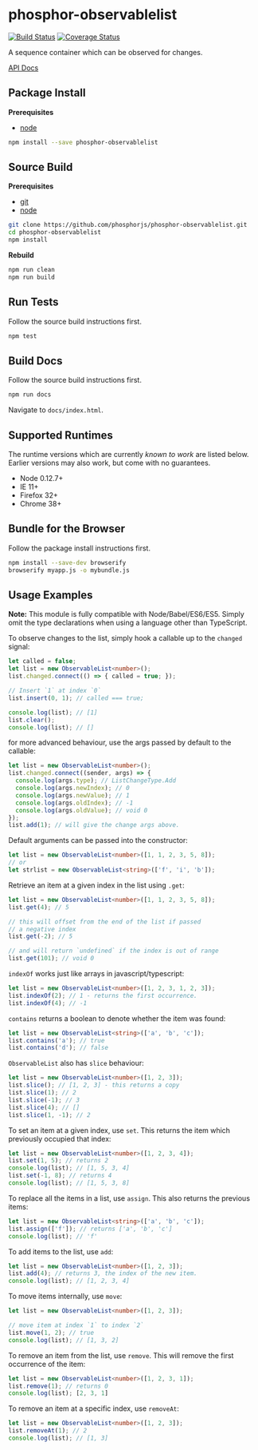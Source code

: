 phosphor-observablelist
=======================

[![Build Status](https://travis-ci.org/phosphorjs/phosphor-observablelist.svg)](https://travis-ci.org/phosphorjs/phosphor-observablelist?branch=master)
[![Coverage Status](https://coveralls.io/repos/phosphorjs/phosphor-observablelist/badge.svg?branch=master&service=github)](https://coveralls.io/github/phosphorjs/phosphor-observablelist?branch=master)

A sequence container which can be observed for changes.

[API Docs](http://phosphorjs.github.io/phosphor-observablelist/api/)


Package Install
---------------

**Prerequisites**
- [node](http://nodejs.org/)

```bash
npm install --save phosphor-observablelist
```


Source Build
------------

**Prerequisites**
- [git](http://git-scm.com/)
- [node](http://nodejs.org/)

```bash
git clone https://github.com/phosphorjs/phosphor-observablelist.git
cd phosphor-observablelist
npm install
```

**Rebuild**
```bash
npm run clean
npm run build
```


Run Tests
---------

Follow the source build instructions first.

```bash
npm test
```


Build Docs
----------

Follow the source build instructions first.

```bash
npm run docs
```

Navigate to `docs/index.html`.


Supported Runtimes
------------------

The runtime versions which are currently *known to work* are listed below.
Earlier versions may also work, but come with no guarantees.

- Node 0.12.7+
- IE 11+
- Firefox 32+
- Chrome 38+


Bundle for the Browser
----------------------

Follow the package install instructions first.

```bash
npm install --save-dev browserify
browserify myapp.js -o mybundle.js
```


Usage Examples
--------------

**Note:** This module is fully compatible with Node/Babel/ES6/ES5. Simply
omit the type declarations when using a language other than TypeScript.

To observe changes to the list, simply hook a callable up to the `changed` signal:

```typescript
let called = false;
let list = new ObservableList<number>();
list.changed.connect(() => { called = true; });

// Insert `1` at index `0`
list.insert(0, 1); // called === true;

console.log(list); // [1]
list.clear();
console.log(list); // []
```

for more advanced behaviour, use the args passed by default to the callable:

```typescript
let list = new ObservableList<number>();
list.changed.connect((sender, args) => {
  console.log(args.type); // ListChangeType.Add
  console.log(args.newIndex); // 0
  console.log(args.newValue); // 1
  console.log(args.oldIndex); // -1
  console.log(args.oldValue); // void 0
});
list.add(1); // will give the change args above.
```

Default arguments can be passed into the constructor:

```typescript
let list = new ObservableList<number>([1, 1, 2, 3, 5, 8]);
// or
let strlist = new ObservableList<string>(['f', 'i', 'b']);
```

Retrieve an item at a given index in the list using `.get`:

```typescript
let list = new ObservableList<number>([1, 1, 2, 3, 5, 8]);
list.get(4); // 5

// this will offset from the end of the list if passed
// a negative index
list.get(-2); // 5

// and will return `undefined` if the index is out of range
list.get(101); // void 0
```

`indexOf` works just like arrays in javascript/typescript:

```typescript
let list = new ObservableList<number>([1, 2, 3, 1, 2, 3]);
list.indexOf(2); // 1 - returns the first occurrence.
list.indexOf(4); // -1
```

`contains` returns a boolean to denote whether the item was found:

```typescript
let list = new ObservableList<string>(['a', 'b', 'c']);
list.contains('a'); // true
list.contains('d'); // false
```

`ObservableList` also has `slice` behaviour:

```typescript
let list = new ObservableList<number>([1, 2, 3]);
list.slice(); // [1, 2, 3] - this returns a copy
list.slice(1); // 2
list.slice(-1); // 3
list.slice(4); // []
list.slice(1, -1); // 2
```

To set an item at a given index, use `set`. This returns the item which previously occupied that index:

```typescript
let list = new ObservableList<number>([1, 2, 3, 4]);
list.set(1, 5); // returns 2
console.log(list); // [1, 5, 3, 4]
list.set(-1, 8); // returns 4
console.log(list); // [1, 5, 3, 8]
```

To replace all the items in a list, use `assign`. This also returns the previous items:

```typescript
let list = new ObservableList<string>(['a', 'b', 'c']);
list.assign(['f']); // returns ['a', 'b', 'c']
console.log(list); // 'f'
```

To add items to the list, use `add`:

```typescript
let list = new ObservableList<number>([1, 2, 3]);
list.add(4); // returns 3, the index of the new item.
console.log(list); // [1, 2, 3, 4]
```

To move items internally, use `move`:

```typescript
let list = new ObservableList<number>([1, 2, 3]);

// move item at index `1` to index `2`
list.move(1, 2); // true
console.log(list); // [1, 3, 2]
```

To remove an item from the list, use `remove`. This will remove the first occurrence of the item:

```typescript
let list = new ObservableList<number>([1, 2, 3, 1]);
list.remove(1); // returns 0
console.log(list); [2, 3, 1]
```

To remove an item at a specific index, use `removeAt`:

```typescript
let list = new ObservableList<number>([1, 2, 3]);
list.removeAt(1); // 2
console.log(list); // [1, 3]
```
